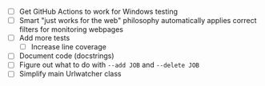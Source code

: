 - [ ] Get GitHub Actions to work for Windows testing
- [ ] Smart "just works for the web" philosophy automatically applies correct filters for monitoring webpages
- [ ] Add more tests
  - [ ] Increase line coverage
- [ ] Document code (docstrings)
- [ ] Figure out what to do with `--add JOB` and `--delete JOB`
- [ ] Simplify main Urlwatcher class
